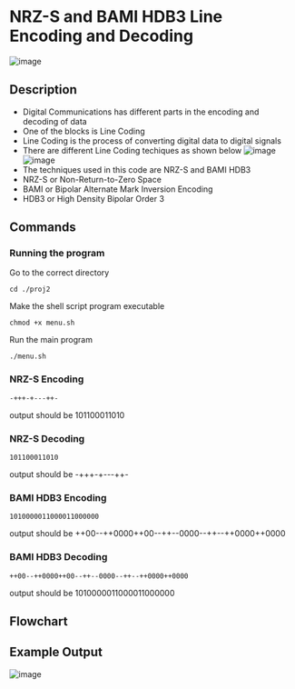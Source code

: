 # NRZ-S and BAMI HDB3 Line Encoding and Decoding
![image](https://github.com/kenaniscoding/DIGDACM-PROJ1/assets/112913035/d0fd85e2-9e91-4f33-bc91-fdfc5974052f)
## Description
- Digital Communications has different parts in the encoding and decoding of data
- One of the blocks is Line Coding
- Line Coding is the process of converting digital data to digital signals
- There are different Line Coding techiques as shown below
![image](https://github.com/kenaniscoding/DIGDACM-PROJ1/assets/112913035/701a7d73-8aaa-41e0-8d29-1df1809fb562)
![image](https://upload.wikimedia.org/wikipedia/commons/6/63/AMI%2C_HDB3_%281%29.jpg)
- The techniques used in this code are NRZ-S and BAMI HDB3
- NRZ-S or Non-Return-to-Zero Space
- BAMI or Bipolar Alternate Mark Inversion Encoding
- HDB3 or High Density Bipolar Order 3
## Commands 
### Running the program
Go to the correct directory
```
cd ./proj2
```
Make the shell script program executable
```
chmod +x menu.sh
```
Run the main program
```
./menu.sh
```
### NRZ-S Encoding
```
-+++-+---++-
```
output should be 101100011010
### NRZ-S Decoding
```
101100011010
```
output should be -+++-+---++-
### BAMI HDB3 Encoding
```
1010000011000011000000
```
output should be ++00--++0000++00--++--0000--++--++0000++0000
### BAMI HDB3 Decoding
```
++00--++0000++00--++--0000--++--++0000++0000
```
output should be 1010000011000011000000
## Flowchart

## Example Output
![image](https://github.com/kenaniscoding/DIGDACM-PROJ1/assets/112913035/c7839ad9-271b-46c9-8e71-68fd85f54eb3)

